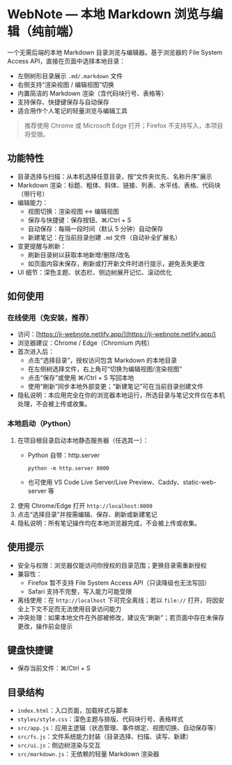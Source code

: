 # WebNote — 本地 Markdown 浏览与编辑（纯前端）

一个无需后端的本地 Markdown 目录浏览与编辑器。基于浏览器的 File System Access API，直接在页面中选择本地目录：
- 左侧树形目录展示 `.md/.markdown` 文件
- 右侧支持“渲染视图 / 编辑视图”切换
- 内置简洁的 Markdown 渲染（含代码块行号、表格等）
- 支持保存、快捷键保存与自动保存
- 适合用作个人笔记的轻量浏览与编辑工具

> 推荐使用 Chrome 或 Microsoft Edge 打开；Firefox 不支持写入，本项目将受限。


## 功能特性
- 目录选择与扫描：从本机选择任意目录，按“文件夹优先、名称升序”展示
- Markdown 渲染：标题、粗体、斜体、链接、列表、水平线、表格、代码块（带行号）
- 编辑能力：
  - 视图切换：渲染视图 ↔ 编辑视图
  - 保存与快捷键：保存按钮、⌘/Ctrl + S
  - 自动保存：每隔一段时间（默认 5 分钟）自动保存
  - 新建笔记：在当前目录创建 `.md` 文件（自动补全扩展名）
- 变更提醒与刷新：
  - 刷新目录树以获取本地新增/删除/改名
  - 如页面内容未保存，刷新或打开新文件时进行提示，避免丢失更改
- UI 细节：深色主题、状态栏、侧边树展开记忆、滚动优化


## 如何使用

### 在线使用（免安装，推荐）
- 访问：[https://ji-webnote.netlify.app/](https://ji-webnote.netlify.app/)
- 浏览器建议：Chrome / Edge（Chromium 内核）
- 首次进入后：
  - 点击“选择目录”，授权访问包含 Markdown 的本地目录
  - 在左侧树选择文件，右上角可“切换为编辑视图/渲染视图”
  - 点击“保存”或使用 ⌘/Ctrl + S 写回本地
  - 使用“刷新”同步本地外部变更；“新建笔记”可在当前目录创建文件
- 隐私说明：本应用完全在你的浏览器本地运行，所选目录与笔记文件仅在本机处理，不会被上传或收集。

### 本地启动（Python）
1. 在项目根目录启动本地静态服务器（任选其一）：
   - Python 自带：http.server

     ```
     python -m http.server 8000
     ```

   - 也可使用 VS Code Live Server/Live Preview、Caddy、static-web-server 等
2. 使用 Chrome/Edge 打开 `http://localhost:8000`
3. 点击“选择目录”并按需编辑、保存、刷新或新建笔记
4. 隐私说明：所有笔记操作均在本地浏览器完成，不会被上传或收集。


## 使用提示
- 安全与权限：浏览器仅能访问你授权的目录范围；更换目录需重新授权
- 兼容性：
  - Firefox 暂不支持 File System Access API（只读降级也无法写回）
  - Safari 支持不完整，写入能力可能受限
- 离线使用：在 `http://localhost` 下可完全离线；若以 `file://` 打开，将因安全上下文不足而无法使用目录访问能力
- 冲突处理：如果本地文件在外部被修改，建议先“刷新”；若页面中存在未保存更改，操作前会提示


## 键盘快捷键
- 保存当前文件：⌘/Ctrl + S


## 目录结构
- `index.html`：入口页面，加载样式与脚本
- `styles/style.css`：深色主题与排版、代码块行号、表格样式
- `src/app.js`：应用主逻辑（状态管理、事件绑定、视图切换、自动保存等）
- `src/fs.js`：文件系统能力封装（目录选择、扫描、读写、新建）
- `src/ui.js`：侧边树渲染与交互
- `src/markdown.js`：无依赖的轻量 Markdown 渲染器

